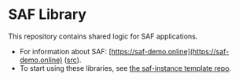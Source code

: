 # SAF Library

This repository contains shared logic for SAF applications.

- For information about SAF: [https://saf-demo.online](https://saf-demo.online) ([src](https://github.com/sderickson/saf-2025)).
- To start using these libraries, see [the saf-instance template repo](https://github.com/sderickson/saf-instance).
